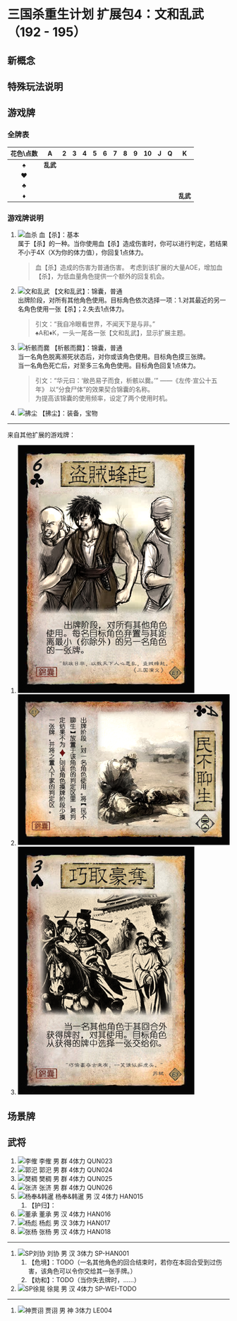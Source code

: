 # 三国杀重生计划 扩展包4：文和乱武（192 - 195）

## 新概念

## 特殊玩法说明

## 游戏牌

### 全牌表

| 花色\点数 |   A   |   2   |   3   |   4   |   5   |   6   |   7   |   8   |   9   |  10   |   J   |   Q   |   K   |
| :-------: | :---: | :---: | :---: | :---: | :---: | :---: | :---: | :---: | :---: | :---: | :---: | :---: | :---: |
|     ♠     |**乱武**|       |       |       |       |       |       |       |       |       |       |       |       |
|     ♥     |       |       |       |       |       |       |       |       |       |       |       |       |       |
|     ♣     |       |       |       |       |       |       |       |       |       |       |       |       |       |
|     ♦     |       |       |       |       |       |       |       |       |       |       |       |       |**乱武**|

### 游戏牌说明

1. ![血杀](./assets/images/cards/E4-XX-血杀.png) 血【杀】：基本  
   属于【杀】的一种。当你使用血【杀】造成伤害时，你可以进行判定，若结果不小于4X（X为你的体力值），你回复1点体力。

   > 血【杀】造成的伤害为普通伤害。
   > 考虑到该扩展的大量AOE，增加血【杀】，为低血量角色提供一个额外的回复机会。
2. ![文和乱武](./assets/images/cards/E4-SA-文和乱武.png) 【文和乱武】：锦囊，普通  
   出牌阶段，对所有其他角色使用。目标角色依次选择一项：1.对其最近的另一名角色使用一张【杀】；2.失去1点体力。

   > 引文：“我自冷眼看世界，不闻天下是与非。”  
   > ♠A和♦K，一头一尾各一张【文和乱武】，显示扩展主题。  
3. ![析骸而爨](./assets/images/cards/E4-XX-析骸而爨.png) 【析骸而爨】：锦囊，普通  
   当一名角色脱离濒死状态后，对你或该角色使用。目标角色摸三张牌。  
   当一名角色死亡后，对至多三名角色使用。目标角色回复1点体力。  

   > 引文：“华元曰：‘敝邑易子而食，析骸以爨。’” ——《左传·宣公十五年》
   > 以“分食尸体”的效果契合锦囊的名称。  
   > 为提高该锦囊的使用频率，设定了两个使用时机。  
4. ![拂尘](./assets/images/cards/E4-XX-拂尘.png) 【拂尘】：装备，宝物

----

来自其他扩展的游戏牌：

1. ![盗贼蜂起](./assets/images/cards/盗贼蜂起.png)
2. ![民不聊生](./assets/images/cards/民不聊生.png)
3. ![巧取豪夺](./assets/images/cards/巧取豪夺.png)

## 场景牌

## 武将

1. ![李傕](./assets/images/heroes/E4-李傕.png) 李傕 男 群 4体力 QUN023
2. ![郭汜](./assets/images/heroes/E4-郭汜.png) 郭汜 男 群 4体力 QUN024
3. ![樊稠](./assets/images/heroes/E4-樊稠.png) 樊稠 男 群 4体力 QUN025
4. ![张济](./assets/images/heroes/E4-张济.png) 张济 男 群 4体力 QUN026
5. ![杨奉&韩暹](./assets/images/heroes/E4-杨奉-韩暹.png) 杨奉&韩暹 男 汉 4体力 HAN015
   1. 【护归】：
6. ![董承](./assets/images/heroes/E4-董承.png) 董承 男 汉 4体力 HAN016
7. ![杨彪](./assets/images/heroes/E4-杨彪.png) 杨彪 男 汉 3体力 HAN017
8. ![张杨](./assets/images/heroes/E4-张杨.png) 张杨 男 汉 4体力 HAN018

----

1. ![SP刘协](./assets/images/heroes/E4-SP刘协.png) 刘协 男 汉 3体力 SP-HAN001
   1. 【危境】：TODO（一名其他角色的回合结束时，若你在本回合受到过伤害，该角色可以令你交给其一张手牌。）
   2. 【劝和】：TODO（当你失去牌时，……）
2. ![SP徐晃](./assets/images/heroes/E4-SP徐晃.png) 徐晃 男 汉 4体力 SP-WEI-TODO

----

1. ![神贾诩](./assets/images/heroes/E4-神贾诩.png) 贾诩 男 神 3体力 LE004
